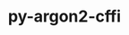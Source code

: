 ---
title: "py-argon2-cffi"
layout: cache
categories: [package, v0.18.1]
meta: {"versions": ["21.3.0"], "compilers": ["gcc@=7.5.0"], "oss": ["ubuntu18.04"], "platforms": ["linux"], "targets": ["x86_64"], "stacks": ["data-vis-sdk", "e4s", "root"], "num_specs": 3, "num_specs_by_stack": {"root": 3, "e4s": 2, "data-vis-sdk": 1}}
spec_details: [{"hash": "2uxcbplw5pzx3o7fm5qzwdmk75dsahym", "compiler": "gcc@=7.5.0", "versions": ["21.3.0"], "os": "ubuntu18.04", "platform": "linux", "target": "x86_64", "variants": [], "stacks": ["root", "e4s"], "size": "-", "tarball": "https://binaries.spack.io/v0.18.1/build_cache/linux-ubuntu18.04-x86_64/gcc-7.5.0/py-argon2-cffi-21.3.0/linux-ubuntu18.04-x86_64-gcc-7.5.0-py-argon2-cffi-21.3.0-2uxcbplw5pzx3o7fm5qzwdmk75dsahym.spack"}, {"hash": "gncqwdjktkwpmqs46mztfknogxl4aahs", "compiler": "gcc@=7.5.0", "versions": ["21.3.0"], "os": "ubuntu18.04", "platform": "linux", "target": "x86_64", "variants": [], "stacks": ["root", "data-vis-sdk"], "size": "-", "tarball": "https://binaries.spack.io/v0.18.1/build_cache/linux-ubuntu18.04-x86_64/gcc-7.5.0/py-argon2-cffi-21.3.0/linux-ubuntu18.04-x86_64-gcc-7.5.0-py-argon2-cffi-21.3.0-gncqwdjktkwpmqs46mztfknogxl4aahs.spack"}, {"hash": "74tkrq3fxicrdjze5f6nzz7o2mkursmw", "compiler": "gcc@=7.5.0", "versions": ["21.3.0"], "os": "ubuntu18.04", "platform": "linux", "target": "x86_64", "variants": [], "stacks": ["root", "e4s"], "size": "-", "tarball": "https://binaries.spack.io/v0.18.1/build_cache/linux-ubuntu18.04-x86_64/gcc-7.5.0/py-argon2-cffi-21.3.0/linux-ubuntu18.04-x86_64-gcc-7.5.0-py-argon2-cffi-21.3.0-74tkrq3fxicrdjze5f6nzz7o2mkursmw.spack"}]
---